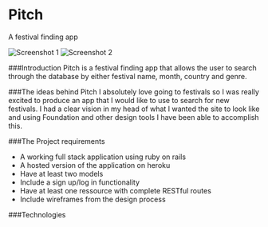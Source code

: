 # Pitch
A festival finding app

![Screenshot 1](http://i.imgur.com/bTG4goX.png?1)
![Screenshot 2](http://i.imgur.com/rpm1LrT.png?1)

###Introduction
Pitch is a festival finding app that allows the user to search through the database by either festival name, month, country and genre. 

###The ideas behind Pitch
I absolutely love going to festivals so I was really excited to produce an app that I would like to use to search for new festivals.  I had a clear vision in my head of what I wanted the site to look like and using Foundation and other design tools I have been able to accomplish this. 

###The Project requirements
* A working full stack application using ruby on rails
* A hosted version of the application on heroku
* Have at least two models
* Include a sign up/log in functionality
* Have at least one ressource with complete RESTful routes
* Include wireframes from the design process

###Technologies
